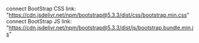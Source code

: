 connect BootStrap CSS link: "https://cdn.jsdelivr.net/npm/bootstrap@5.3.3/dist/css/bootstrap.min.css"
connect BootStrap JS link: "https://cdn.jsdelivr.net/npm/bootstrap@5.3.3/dist/js/bootstrap.bundle.min.js"
